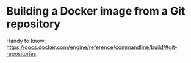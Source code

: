 # Building a Docker image from a Git repository
Handy to know:
https://docs.docker.com/engine/reference/commandline/build/#git-repositories
